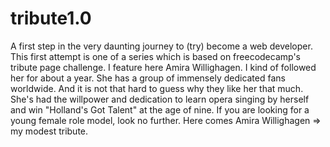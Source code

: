 # tribute1.0
A first step in the very daunting journey to (try) become a web developer. This first attempt is one of a series which is based on freecodecamp's tribute page challenge. I feature here Amira Willighagen. I kind of followed her for about a year. She has a group of immensely dedicated fans worldwide. And it is not that hard to guess why they like her that much. She's had the willpower and dedication to learn opera singing by herself and win "Holland's Got Talent" at the age of nine. If you are looking for a young female role model, look no further. Here comes Amira Willighagen => my modest tribute.

